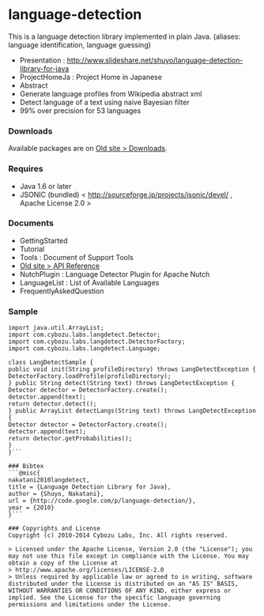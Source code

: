 # language-detection
This is a language detection library implemented in plain Java. (aliases: language identification, language guessing)

* Presentation : http://www.slideshare.net/shuyo/language-detection-library-for-java
* ProjectHomeJa : Project Home in Japanese
* Abstract
* Generate language profiles from Wikipedia abstract xml
* Detect language of a text using naive Bayesian filter
* 99% over precision for 53 languages

### Downloads
Available packages are on [Old site > Downloads](https://code.google.com/archive/p/language-detection/downloads).

### Requires
* Java 1.6 or later
* JSONIC (bundled) < http://sourceforge.jp/projects/jsonic/devel/ , Apache License 2.0 >
### Documents
* GettingStarted
* Tutorial
* Tools : Document of Support Tools
* [Old site > API Reference](http://language-detection.googlecode.com/git/doc/index.html)
* NutchPlugin : Language Detector Plugin for Apache Nutch
* LanguageList : List of Available Languages
* FrequentlyAskedQuestion

### Sample
```
import java.util.ArrayList;
import com.cybozu.labs.langdetect.Detector;
import com.cybozu.labs.langdetect.DetectorFactory;
import com.cybozu.labs.langdetect.Language;

class LangDetectSample { 
public void init(String profileDirectory) throws LangDetectException { 
DetectorFactory.loadProfile(profileDirectory); 
} public String detect(String text) throws LangDetectException { 
Detector detector = DetectorFactory.create(); 
detector.append(text); 
return detector.detect(); 
} public ArrayList detectLangs(String text) throws LangDetectException { 
Detector detector = DetectorFactory.create(); 
detector.append(text); 
return detector.getProbabilities(); 
} 
}```

### Bibtex
```@misc{
nakatani2010langdetect, 
title = {Language Detection Library for Java}, 
author = {Shuyo, Nakatani}, 
url = {http://code.google.com/p/language-detection/}, 
year = {2010}
}```

### Copyrights and License
Copyright (c) 2010-2014 Cybozu Labs, Inc. All rights reserved.

> Licensed under the Apache License, Version 2.0 (the "License"); you may not use this file except in compliance with the License. You may obtain a copy of the License at
> http://www.apache.org/licenses/LICENSE-2.0
> Unless required by applicable law or agreed to in writing, software distributed under the License is distributed on an "AS IS" BASIS, WITHOUT WARRANTIES OR CONDITIONS OF ANY KIND, either express or implied. See the License for the specific language governing permissions and limitations under the License.
